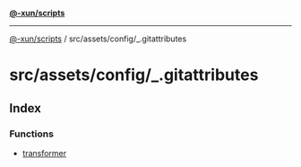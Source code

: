 [**@-xun/scripts**](../../../../README.md)

***

[@-xun/scripts](../../../../README.md) / src/assets/config/\_.gitattributes

# src/assets/config/\_.gitattributes

## Index

### Functions

- [transformer](functions/transformer.md)
